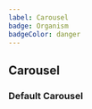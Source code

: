 ```yaml
---
label: Carousel
badge: Organism
badgeColor: danger
---
```


## Carousel

<ComponentMeta name="NCarousel" />

### Default Carousel

<ComponentDemo name="DefaultCarousel" />
